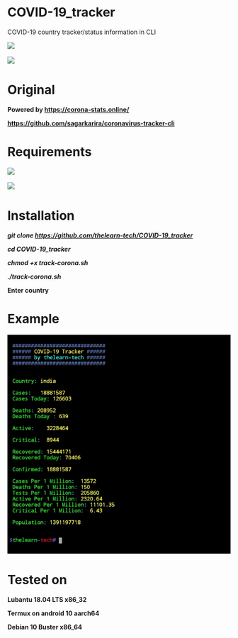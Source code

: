 # COVID-19_tracker
COVID-19 country tracker/status information in CLI

![](https://img.shields.io/badge/Maintained-Yes-green)

![](https://img.shields.io/badge/Code-Shell-green)


# Original
**Powered by https://corona-stats.online/**

**https://github.com/sagarkarira/coronavirus-tracker-cli**

# Requirements

![](https://img.shields.io/badge/-Bash-green)

![](https://img.shields.io/badge/-Curl-green)


# Installation 

***git clone https://github.com/thelearn-tech/COVID-19_tracker***

***cd COVID-19_tracker***

***chmod +x track-corona.sh***

***./track-corona.sh***

**Enter country**

# Example

![India-corona-status](https://raw.githubusercontent.com/thelearn-tech/COVID-19_tracker/main/IMG_20210430_210905.jpg)

# Tested on

**Lubantu 18.04 LTS x86_32**

**Termux on android 10 aarch64**

**Debian 10 Buster x86_64**
